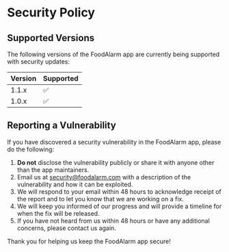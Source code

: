 # Security Policy

## Supported Versions

The following versions of the FoodAlarm app are currently being supported with security updates:

| Version | Supported          |
| ------- | ------------------ |
| 1.1.x   | :white_check_mark: |
| 1.0.x   | :white_check_mark: |

## Reporting a Vulnerability

If you have discovered a security vulnerability in the FoodAlarm app, please do the following:

1. **Do not** disclose the vulnerability publicly or share it with anyone other than the app maintainers.
2. Email us at security@foodalarm.com with a description of the vulnerability and how it can be exploited.
3. We will respond to your email within 48 hours to acknowledge receipt of the report and to let you know that we are working on a fix.
4. We will keep you informed of our progress and will provide a timeline for when the fix will be released.
5. If you have not heard from us within 48 hours or have any additional concerns, please contact us again.

Thank you for helping us keep the FoodAlarm app secure!
